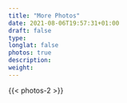 ```yaml
---
title: "More Photos"
date: 2021-08-06T19:57:31+01:00
draft: false
type: 
longlat: false
photos: true
description:
weight:
---
```



{{< photos-2 >}}